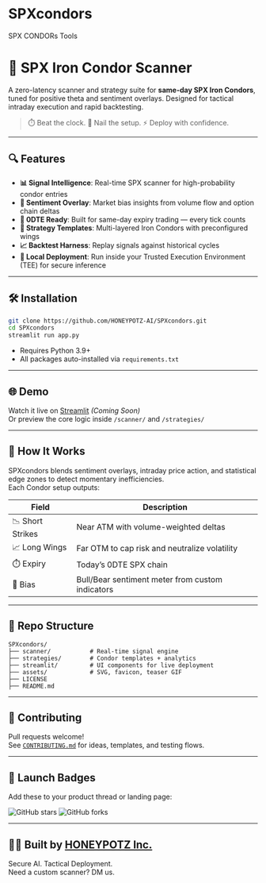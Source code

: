 # SPXcondors
SPX CONDORs Tools
# 🦅 SPX Iron Condor Scanner

A zero-latency scanner and strategy suite for **same-day SPX Iron Condors**, tuned for positive theta and sentiment overlays. Designed for tactical intraday execution and rapid backtesting.

> ⏱️ Beat the clock. 🎯 Nail the setup. ⚡ Deploy with confidence.

---

## 🔍 Features

- **📊 Signal Intelligence**: Real-time SPX scanner for high-probability condor entries
- **🧠 Sentiment Overlay**: Market bias insights from volume flow and option chain deltas
- **🚀 0DTE Ready**: Built for same-day expiry trading — every tick counts
- **💼 Strategy Templates**: Multi-layered Iron Condors with preconfigured wings
- **📈 Backtest Harness**: Replay signals against historical cycles
- **🔐 Local Deployment**: Run inside your Trusted Execution Environment (TEE) for secure inference

---

## 🛠️ Installation

```bash
git clone https://github.com/HONEYPOTZ-AI/SPXcondors.git
cd SPXcondors
streamlit run app.py
```

- Requires Python 3.9+
- All packages auto-installed via `requirements.txt`

---

## 🌐 Demo

Watch it live on [Streamlit](https://ironcondor.tools) *(Coming Soon)*  
Or preview the core logic inside `/scanner/` and `/strategies/`

---

## 🧠 How It Works

SPXcondors blends sentiment overlays, intraday price action, and statistical edge zones to detect momentary inefficiencies.  
Each Condor setup outputs:

| Field          | Description                                       |
|----------------|---------------------------------------------------|
| 📉 Short Strikes | Near ATM with volume-weighted deltas             |
| 📈 Long Wings   | Far OTM to cap risk and neutralize volatility     |
| ⏱️ Expiry       | Today’s 0DTE SPX chain                            |
| 🧠 Bias         | Bull/Bear sentiment meter from custom indicators |

---

## 📁 Repo Structure

```plaintext
SPXcondors/
├── scanner/           # Real-time signal engine
├── strategies/        # Condor templates + analytics
├── streamlit/         # UI components for live deployment
├── assets/            # SVG, favicon, teaser GIF
├── LICENSE
├── README.md
```

---

## 🙌 Contributing

Pull requests welcome!  
See [`CONTRIBUTING.md`](./CONTRIBUTING.md) for ideas, templates, and testing flows.

---

## 📢 Launch Badges

Add these to your product thread or landing page:

![GitHub stars](https://img.shields.io/github/stars/HONEYPOTZ-AI/SPXcondors?style=social)
![GitHub forks](https://img.shields.io/github/forks/HONEYPOTZ-AI/SPXcondors?style=social)

---

## 🧑‍💻 Built by [HONEYPOTZ Inc.](https://honeypotz.ai)  
Secure AI. Tactical Deployment.  
Need a custom scanner? DM us.

